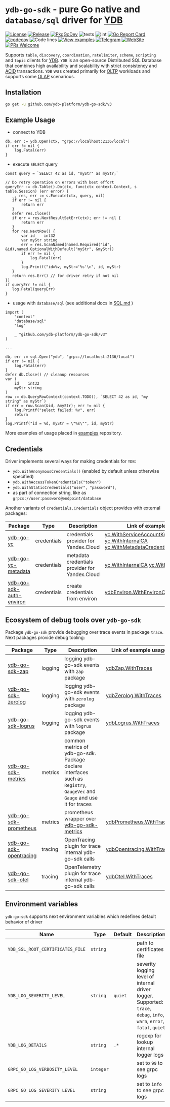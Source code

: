 # `ydb-go-sdk` - pure Go native and `database/sql` driver for [YDB](https://github.com/ydb-platform/ydb)

[![License](https://img.shields.io/badge/License-Apache%202.0-blue.svg)](https://github.com/ydb-platform/ydb/blob/main/LICENSE)
[![Release](https://img.shields.io/github/v/release/ydb-platform/ydb-go-sdk.svg?style=flat-square)](https://github.com/ydb-platform/ydb-go-sdk/releases)
[![PkgGoDev](https://pkg.go.dev/badge/github.com/ydb-platform/ydb-go-sdk/v3)](https://pkg.go.dev/github.com/ydb-platform/ydb-go-sdk/v3)
![tests](https://github.com/ydb-platform/ydb-go-sdk/workflows/tests/badge.svg?branch=master)
![lint](https://github.com/ydb-platform/ydb-go-sdk/workflows/lint/badge.svg?branch=master)
[![Go Report Card](https://goreportcard.com/badge/github.com/ydb-platform/ydb-go-sdk/v3)](https://goreportcard.com/report/github.com/ydb-platform/ydb-go-sdk/v3)
[![codecov](https://codecov.io/gh/ydb-platform/ydb-go-sdk/badge.svg?precision=2)](https://app.codecov.io/gh/ydb-platform/ydb-go-sdk)
![Code lines](https://sloc.xyz/github/ydb-platform/ydb-go-sdk/?category=code)
[![View examples](https://img.shields.io/badge/learn-examples-brightgreen.svg)](https://github.com/ydb-platform/ydb-go-sdk/tree/master/examples)
[![Telegram](https://img.shields.io/badge/chat-on%20Telegram-2ba2d9.svg)](https://t.me/ydb_en)
[![WebSite](https://img.shields.io/badge/website-ydb.tech-blue.svg)](https://ydb.tech)
[![PRs Welcome](https://img.shields.io/badge/PRs-welcome-brightgreen.svg)](https://github.com/ydb-platform/ydb-go-sdk/blob/master/CONTRIBUTING.md)

Supports `table`, `discovery`, `coordination`, `ratelimiter`, `scheme`, `scripting` and `topic` clients for [YDB](https://ydb.tech).
`YDB` is an open-source Distributed SQL Database that combines high availability and scalability with strict consistency and [ACID](https://en.wikipedia.org/wiki/ACID) transactions.
`YDB` was created primarily for [OLTP](https://en.wikipedia.org/wiki/Online_transaction_processing) workloads and supports some [OLAP](https://en.wikipedia.org/wiki/Online_analytical_processing) scenarious.

## Installation

```sh
go get -u github.com/ydb-platform/ydb-go-sdk/v3
```

## Example Usage <a name="example"></a>

* connect to YDB
```golang
db, err := ydb.Open(ctx, "grpc://localhost:2136/local")
if err != nil {
    log.Fatal(err)
}
```
* execute `SELECT` query
 ```golang
const query = `SELECT 42 as id, "myStr" as myStr;`

// Do retry operation on errors with best effort
queryErr := db.Table().Do(ctx, func(ctx context.Context, s table.Session) (err error) {
    _, res, err := s.Execute(ctx, query, nil)
    if err != nil {
        return err
    }
    defer res.Close()
    if err = res.NextResultSetErr(ctx); err != nil {
        return err
    }
    for res.NextRow() {
        var id    int32
        var myStr string
        err = res.ScanNamed(named.Required("id", &id),named.OptionalWithDefault("myStr", &myStr))
        if err != nil {
            log.Fatal(err)
        }
        log.Printf("id=%v, myStr='%s'\n", id, myStr)
    }
    return res.Err() // for driver retry if not nil
})
if queryErr != nil {
    log.Fatal(queryErr)
}
```
* usage with `database/sql` (see additional docs in [SQL.md](SQL.md) )
```golang
import (
    "context"
    "database/sql"
    "log"

    _ "github.com/ydb-platform/ydb-go-sdk/v3"
)

...

db, err := sql.Open("ydb", "grpc://localhost:2136/local")
if err != nil {
    log.Fatal(err)
}
defer db.Close() // cleanup resources
var (
    id    int32
    myStr string
)
row := db.QueryRowContext(context.TODO(), `SELECT 42 as id, "my string" as myStr`)
if err = row.Scan(&id, &myStr); err != nil {
    log.Printf("select failed: %v", err)
    return
}
log.Printf("id = %d, myStr = \"%s\"", id, myStr)
```


More examples of usage placed in [examples](https://github.com/ydb-platform/ydb-go-examples) repository.

## Credentials <a name="credentials"></a>

Driver implements several ways for making credentials for `YDB`:
- `ydb.WithAnonymousCredentials()` (enabled by default unless otherwise specified)
- `ydb.WithAccessTokenCredentials("token")`
- `ydb.WithStaticCredentials("user", "password")`, 
- as part of connection string, like as `grpcs://user:password@endpoint/database`

Another variants of `credentials.Credentials` object provides with external packages:

| Package                                                                            | Type        | Description                                    | Link of example usage                                                                                                                                                                                                                                                                                                                                              |
|------------------------------------------------------------------------------------|-------------|------------------------------------------------|--------------------------------------------------------------------------------------------------------------------------------------------------------------------------------------------------------------------------------------------------------------------------------------------------------------------------------------------------------------------|
| [ydb-go-yc](https://github.com/ydb-platform/ydb-go-yc)                             | credentials | credentials provider for Yandex.Cloud          | [yc.WithServiceAccountKeyFileCredentials](https://github.com/ydb-platform/ydb-go-yc/blob/master/internal/cmd/connect/main.go#L22) [yc.WithInternalCA](https://github.com/ydb-platform/ydb-go-yc/blob/master/internal/cmd/connect/main.go#L22) [yc.WithMetadataCredentials](https://github.com/ydb-platform/ydb-go-yc/blob/master/internal/cmd/connect/main.go#L24) |
| [ydb-go-yc-metadata](https://github.com/ydb-platform/ydb-go-yc-metadata)           | credentials | metadata credentials provider for Yandex.Cloud | [yc.WithInternalCA](https://github.com/ydb-platform/ydb-go-yc-metadata/blob/master/options.go#L23) [yc.WithCredentials](https://github.com/ydb-platform/ydb-go-yc-metadata/blob/master/options.go#L17)                                                                                                                                                             |
| [ydb-go-sdk-auth-environ](https://github.com/ydb-platform/ydb-go-sdk-auth-environ) | credentials | create credentials from environ                | [ydbEnviron.WithEnvironCredentials](https://github.com/ydb-platform/ydb-go-sdk-auth-environ/blob/master/env.go#L11)                                                                                                                                                                                                                                                |

## Ecosystem of debug tools over `ydb-go-sdk` <a name="debug"></a>

Package `ydb-go-sdk` provide debugging over trace events in package `trace`.
Next packages provide debug tooling:

| Package                                                                          | Type    | Description                                                                                                               | Link of example usage                                                                                                          |
|----------------------------------------------------------------------------------|---------|---------------------------------------------------------------------------------------------------------------------------|--------------------------------------------------------------------------------------------------------------------------------|
| [ydb-go-sdk-zap](https://github.com/ydb-platform/ydb-go-sdk-zap)                 | logging | logging ydb-go-sdk events with `zap` package                                                                                | [ydbZap.WithTraces](https://github.com/ydb-platform/ydb-go-sdk-zap/blob/master/internal/cmd/bench/main.go#L64)                 |
| [ydb-go-sdk-zerolog](https://github.com/ydb-platform/ydb-go-sdk-zerolog)             | logging | logging ydb-go-sdk events with `zerolog` package                                                                            | [ydbZerolog.WithTraces](https://github.com/ydb-platform/ydb-go-sdk-zerolog/blob/master/internal/cmd/bench/main.go#L47)         |
| [ydb-go-sdk-logrus](https://github.com/ydb-platform/ydb-go-sdk-logrus)             | logging | logging ydb-go-sdk events with `logrus` package                                                                            | [ydbLogrus.WithTraces](https://github.com/ydb-platform/ydb-go-sdk-logrus/blob/master/internal/cmd/bench/main.go#L48)         |
| [ydb-go-sdk-metrics](https://github.com/ydb-platform/ydb-go-sdk-metrics)         | metrics | common metrics of ydb-go-sdk. Package declare interfaces such as `Registry`, `GaugeVec` and `Gauge` and use it for traces |                                                                                                                                |
| [ydb-go-sdk-prometheus](https://github.com/ydb-platform/ydb-go-sdk-prometheus)   | metrics | prometheus wrapper over [ydb-go-sdk-metrics](https://github.com/ydb-platform/ydb-go-sdk-metrics)                          | [ydbPrometheus.WithTraces](https://github.com/ydb-platform/ydb-go-sdk-prometheus/blob/master/internal/cmd/bench/main.go#L56)   |
| [ydb-go-sdk-opentracing](https://github.com/ydb-platform/ydb-go-sdk-opentracing) | tracing | OpenTracing plugin for trace internal ydb-go-sdk calls                                                                    | [ydbOpentracing.WithTraces](https://github.com/ydb-platform/ydb-go-sdk-opentracing/blob/master/internal/cmd/bench/main.go#L86) |
| [ydb-go-sdk-otel](https://github.com/ydb-platform/ydb-go-sdk-otel) | tracing | OpenTelemetry plugin for trace internal ydb-go-sdk calls                                                                    | [ydbOtel.WithTraces](https://github.com/ydb-platform/ydb-go-sdk-otel/blob/master/internal/cmd/bench/main.go#L98) |

## Environment variables <a name="environ"></a>

`ydb-go-sdk` supports next environment variables  which redefines default behavior of driver

| Name                             | Type      | Default | Description                                                                                                              |
|----------------------------------|-----------|---------|--------------------------------------------------------------------------------------------------------------------------|
| `YDB_SSL_ROOT_CERTIFICATES_FILE` | `string`  |         | path to certificates file                                                                                                |
| `YDB_LOG_SEVERITY_LEVEL`         | `string`  | `quiet` | severity logging level of internal driver logger. Supported: `trace`, `debug`, `info`, `warn`, `error`, `fatal`, `quiet` |
| `YDB_LOG_DETAILS`                | `string`  | `.*`    | regexp for lookup internal logger logs                                                                                   |
| `GRPC_GO_LOG_VERBOSITY_LEVEL`    | `integer` |         | set to `99` to see grpc logs                                                                                             |
| `GRPC_GO_LOG_SEVERITY_LEVEL`     | `string`  |         | set to `info` to see grpc logs                                                                                           |
